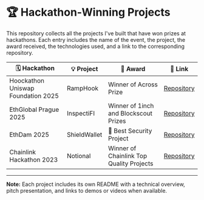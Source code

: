 # 🏆 Hackathon-Winning Projects

This repository collects all the projects I've built that have won prizes at hackathons. Each entry includes the name of the event, the project, the award received, the technologies used, and a link to the corresponding repository.

| 🗓️ Hackathon | 💡 Project | 🥇 Award | 🔗 Link |
|--------------|-------------|-----------|------------|
| Hoockathon Uniswap Foundation 2025 | RampHook | Winner of Across Prize | [Repository](https://github.com/AGMASO/RampHook) |
| EthGlobal Prague 2025 | InspectiFI | Winner of 1inch and Blockscout Prizes | [Repository](https://github.com/AGMASO/EthPrague2025) |
| EthDam 2025 | ShieldWallet | 🥇 Best Security Project | [Repository](https://github.com/AGMASO/EthDam-ShieldWallet) |
| Chainlink Hackathon 2023 | Notional | Winner of Chainlink Top Quality Projects | [Repository](https://devpost.com/software/notional) |

---

**Note:** Each project includes its own README with a technical overview, pitch presentation, and links to demos or videos when available.
